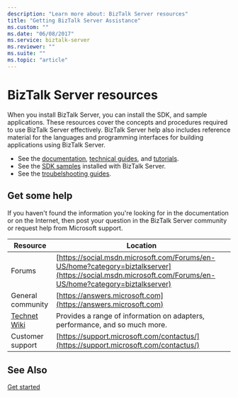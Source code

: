 ```yaml
---
description: "Learn more about: BizTalk Server resources"
title: "Getting BizTalk Server Assistance"
ms.custom: ""
ms.date: "06/08/2017"
ms.service: biztalk-server
ms.reviewer: ""
ms.suite: ""
ms.topic: "article"
---
```


# BizTalk Server resources

When you install BizTalk Server, you can install the SDK, and sample applications. These resources cover the concepts and procedures required to use BizTalk Server effectively. BizTalk Server help also includes reference material for the languages and programming interfaces for building applications using BizTalk Server.

- See the [documentation](../index.yml), [technical guides](../technical-guides/index.md), and [tutorials](biztalk-server-tutorials.md).
- See the [SDK samples](samples-in-the-sdk.md) installed with BizTalk Server.
- See the [troubelshooting guides](troubleshooting.md). 

## Get some help

If you haven't found the information you're looking for in the documentation or on the Internet, then post your question in the BizTalk Server community or request help from Microsoft support.

|Resource|Location|
|--------------|--------------|
|Forums|[https://social.msdn.microsoft.com/Forums/en-US/home?category=biztalkserver](https://social.msdn.microsoft.com/Forums/en-US/home?category=biztalkserver)
|General community|[https://answers.microsoft.com](https://answers.microsoft.com)|
| [Technet Wiki](/archive/technet-wiki/53832.biztalk-server-2020) | Provides a range of information on adapters, performance, and so much more. |
| Customer support | [https://support.microsoft.com/contactus/](https://support.microsoft.com/contactus/)

## See Also

 [Get started](../core/getting-started-with-biztalk-server.md)